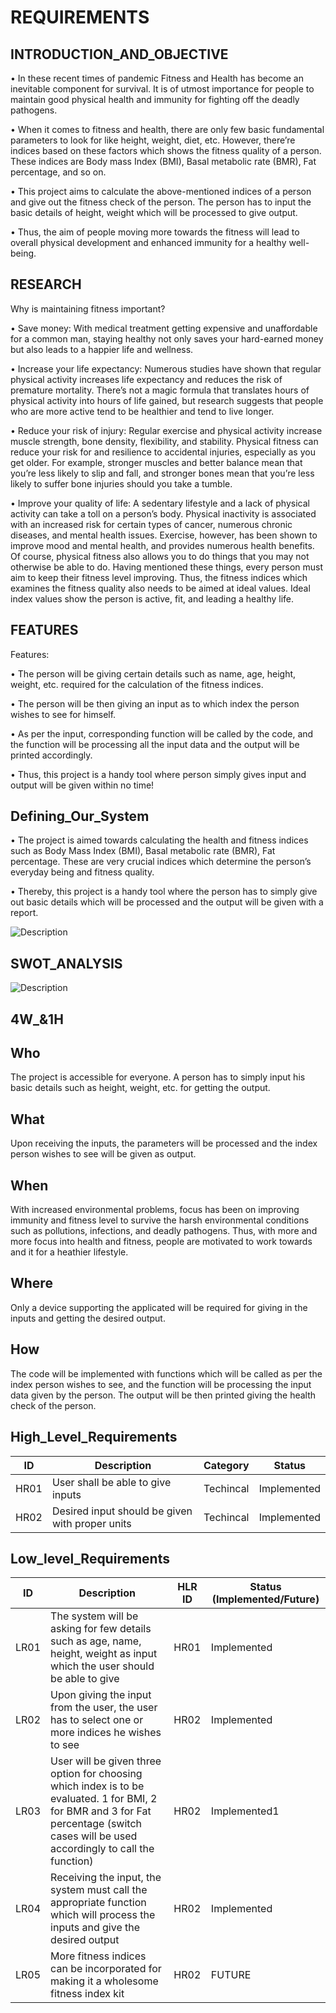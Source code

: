 # REQUIREMENTS 

## INTRODUCTION_AND_OBJECTIVE
•	In these recent times of pandemic Fitness and Health has become an inevitable component for survival. It is of utmost importance for people to maintain good physical health and immunity for fighting off the deadly pathogens.

•	When it comes to fitness and health, there are only few basic fundamental parameters to look for like height, weight, diet, etc. However, there’re indices based on these factors which shows the fitness quality of a person. These indices are Body mass Index (BMI), Basal metabolic rate (BMR), Fat percentage, and so on. 

•	This project aims to calculate the above-mentioned indices of a person and give out the fitness check of the person. The person has to input the basic details of height, weight which will be processed to give output. 

•	Thus, the aim of people moving more towards the fitness will lead to overall physical development and enhanced immunity for a healthy well-being. 

## RESEARCH 

Why is maintaining fitness important? 

•	Save money: 
With medical treatment getting expensive and unaffordable for a common man, staying healthy not only saves your hard-earned money but also leads to a happier life and wellness.

•	Increase your life expectancy:
Numerous studies have shown that regular physical activity increases life expectancy and reduces the risk of premature mortality. There’s not a magic formula that translates hours of physical activity into hours of life gained, but research suggests that people who are more active tend to be healthier and tend to live longer.

•	Reduce your risk of injury:
Regular exercise and physical activity increase muscle strength, bone density, flexibility, and stability. Physical fitness can reduce your risk for and resilience to accidental injuries, especially as you get older. For example, stronger muscles and better balance mean that you’re less likely to slip and fall, and stronger bones mean that you’re less likely to suffer bone injuries should you take a tumble.

•	Improve your quality of life:
A sedentary lifestyle and a lack of physical activity can take a toll on a person’s body. Physical inactivity is associated with an increased risk for certain types of cancer, numerous chronic diseases, and mental health issues. Exercise, however, has been shown to improve mood and mental health, and provides numerous health benefits. Of course, physical fitness also allows you to do things that you may not otherwise be able to do.
Having mentioned these things, every person must aim to keep their fitness level improving. Thus, the fitness indices which examines the fitness quality also needs to be aimed at ideal values. Ideal index values show the person is active, fit, and leading a healthy life. 

## FEATURES

Features: 

•	The person will be giving certain details such as name, age, height, weight, etc. required for the calculation of the fitness indices. 

•	The person will be then giving an input as to which index the person wishes to see for himself.

•	As per the input, corresponding function will be called by the code, and the function will be processing all the input data and the output will be printed accordingly.

•	Thus, this project is a handy tool where person simply gives input and output will be given within no time!
## Defining_Our_System
•	The project is aimed towards calculating the health and fitness indices such as Body Mass Index (BMI), Basal metabolic rate (BMR), Fat percentage. These are very crucial indices which determine the person’s everyday being and fitness quality. 

•	Thereby, this project is a handy tool where the person has to simply give out basic details which will be processed and the output will be given with a report. 

![Description](https://github.com/AdityaBakshi5/Mini_Project_LTTS/blob/main/1_Requirements/Decription_Flowchart.jpg)
## SWOT_ANALYSIS

![Description](https://github.com/AdityaBakshi5/Mini_Project_LTTS/blob/main/1_Requirements/SWOT.jpg)
## 4W_&1H
## Who
The project is accessible for everyone. A person has to simply input his basic details such as height, weight, etc. for getting the output.
## What
Upon receiving the inputs, the parameters will be processed and the index person wishes to see will be given as output. 
## When
With increased environmental problems, focus has been on improving immunity and fitness level to survive the harsh environmental conditions such as pollutions, infections, and deadly pathogens. Thus, with more and more focus into health and fitness, people are motivated to work towards and it for a heathier lifestyle.
## Where
Only a device supporting the applicated will be required for giving in the inputs and getting the desired output. 
## How
The code will be implemented with functions which will be called as per the index person wishes to see, and the function will be processing the input data given by the person. The output will be then printed giving the health check of the person. 
 
## High_Level_Requirements
| ID | Description | Category | Status | 
| ----- | ----- | ------- | ---------|
| HR01 | User shall be able to give inputs | Techincal | Implemented | 
| HR02 | Desired input should be given with proper units| Techincal | Implemented |
## Low_level_Requirements
| ID | Description | HLR ID | Status (Implemented/Future) |
| ------ | --------- | ------ | ----- |
| LR01 | The system will be asking for few details such as age, name, height, weight as input which the user should be able to give| HR01 | Implemented |
| LR02 | Upon giving the input from the user, the user has to select one or more indices he wishes to see| HR02 | Implemented |
| LR03 | User will be given three option for choosing which index is to be evaluated. 1 for BMI, 2 for BMR and 3 for Fat percentage (switch cases will be used accordingly to call the function)| HR02 | Implemented1 |
| LR04 | Receiving the input, the system must call the appropriate function which will process the inputs and give the desired output | HR02 | Implemented |
| LR05 |More fitness indices can be incorporated for making it a wholesome fitness index kit | HR02 | FUTURE |
